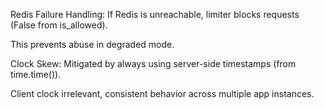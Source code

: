 Redis Failure Handling:
If Redis is unreachable, limiter blocks requests (False from is_allowed).

This prevents abuse in degraded mode.

Clock Skew:
Mitigated by always using server-side timestamps (from time.time()).

Client clock irrelevant, consistent behavior across multiple app instances.